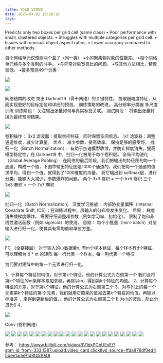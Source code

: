 ```yaml
---
title: YOLO V2原理
date: 2025-04-02 10:28:18
tags:
---
```


Predicts only two boxes per grid cell (same class)
• Poor performance with small, clustered objects.
• Struggles with multiple categories per grid cell.
• Issues with unusual object aspect ratios.
• Lower accuracy compared to other methods.

每个网格单元仅预测两个盒子（同一类）
•小的聚集物对象的性能差。
•每个网格单元格与多个类别的斗争。
•与异常对象宽高比的问题。
•与其他方法相比，精度较低。
•最多预测49个分类

![](../images/yolov2/yolov2-01.png)


![](../images/yolov2/yolov2-02.png)

网络结构的改进
    突出 Darknet19（骨干网络）的关键特性。
    提取细粒度特征，从而实现更好的目标定位和详细的预测。
训练策略的改进。
    高分辨率分类器
    多尺度训练
训练阶段：
    关注输出张量如何与真实标签关联。
测试阶段：
    将输出张量转换为最终预测结果。


![](../images/yolov2/yolov2-03.png)

卷积操作：
    3x3 滤波器：提取空间特征，同时保留空间信息。
    1x1 滤波器：调整通道维度，减少计算量。
优点：
    减少参数，提高效率。
    保持足够的感受野。
批归一化（Batch Normalization）：
    有助于加速模型收敛，并防止梯度消失。提高模型稳定性，在 Darknet19 中，批归一化被用于每个卷积层。
全局平均池化（Global Average Pooling）:
在网络的最后阶段，我们把输出的特征图的每一个通道，构成一个值，下图中输出特征图是1000个通道的，我们把每一个通道的值求平均，得到一个值。就得到了1000维度的向量。
将它输出到 softmax层，进行分类，能够大大减少，参数爆炸的问题。
两个 3x3 卷积 = 一个 5x5 卷积
三个 3x3 卷积 = 一个 7x7 卷积

![](../images/yolov2/yolov2-04.png)


批归一化（Batch Normalization）
深度学习挑战：
    内部协变量偏移（Internal Covariate Shift, ICS）：在训练过程中，层输入的分布会发生变化。
后果：
    梯度消失或梯度爆炸。
    需要仔细调整超参数（例如学习率、初始化）。
    限制了饱和非线性激活函数（例如 sigmoid）的使用。
思路：
    每个小批量（mini-batch）对层输入进行归一化，使其具有零均值和单位方差。

![](../images/yolov2/yolov2-05.png)

FC （全链接层）
对于输入的小数据量x, 有m个样本组成，每个样本有d个特征，可以理解为 d * m 的矩阵
每一行代表一个样本，每一列代表一个特征

为们要对矩阵中的每一个元素进行归一化， 

1、计算每个特征的均值，对于第k个特征，他的计算公式为右侧第一个
我们会将第k个特征的m条样本累加求和，再除以m，得到第k个特征的均值。
2、计算每个特征的方差，对于第k个特征，他的计算公式为右侧第二个
3、对与列上的每一个元素第k个特征的第i个元素，我们就用它原来的值减去第k个特征的均值，再除以标准差 ，来得到更新后的值，，他的计算公式为右侧第二个 E 为小的波动，防止分母为0
4、

![](../images/yolov2/yolov2-06.png)

Conv (卷积网络)

![](../images/yolov2/yolov2-07.png)
![](../images/yolov2/yolov2-08.png)
![](../images/yolov2/yolov2-09.png)
![](../images/yolov2/yolov2-10.png)
![](../images/yolov2/yolov2-11.png)
![](../images/yolov2/yolov2-12.png)
![](../images/yolov2/yolov2-13.png)
![](../images/yolov2/yolov2-14.png)
![](../images/yolov2/yolov2-15.png)
![](../images/yolov2/yolov2-16.png)
![](../images/yolov2/yolov2-17.png)
![](../images/yolov2/yolov2-18.png)
![](../images/yolov2/yolov2-19.png)
![](../images/yolov2/yolov2-20.png)
![](../images/yolov2/yolov2-21.png)
![](../images/yolov2/yolov2-22.png)
![](../images/yolov2/yolov2-23.png)
![](../images/yolov2/yolov2-24.png)
![](../images/yolov2/yolov2-25.png)
![](../images/yolov2/yolov2-26.png)
![](../images/yolov2/yolov2-27.png)
![](../images/yolov2/yolov2-28.png)
![](../images/yolov2/yolov2-29.png)










参考：
https://www.bilibili.com/video/BV1dxPCeUEvE/?spm_id_from=333.1387.upload.video_card.click&vd_source=ffda878df0ed45bee1ade91d8f451048